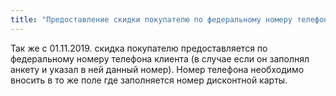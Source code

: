 ```yaml
---
title: "Предоставление скидки покупателю по федеральному номеру телефона"
---
```


Так же с 01.11.2019. скидка покупателю предоставляется по федеральному номеру телефона клиента (в случае если он заполнял анкету и указал в ней данный номер).
Номер телефона необходимо вносить в то же поле где заполняется номер дисконтной карты.